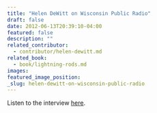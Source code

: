 ```yaml
---
title: "Helen DeWitt on Wisconsin Public Radio"
draft: false
date: 2012-06-13T20:39:10-04:00
featured: false
description: ""
related_contributor:
  - contributor/helen-dewitt.md
related_book:
  - book/lightning-rods.md
images:
featured_image_position: 
_slug: helen-dewitt-on-wisconsin-public-radio
---
```


Listen to the interview [here](http://www.ttbook.org/book/helen-dewitt-lightning-rods). 

